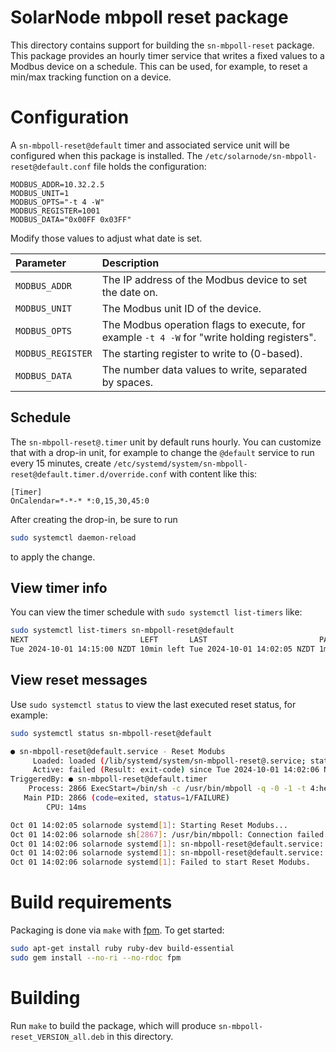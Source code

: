# SolarNode mbpoll reset package

This directory contains support for building the `sn-mbpoll-reset` package. This package
provides an hourly timer service that writes a fixed values to a Modbus device on a schedule.
This can be used, for example, to reset a min/max tracking function on a device.

# Configuration

A `sn-mbpoll-reset@default` timer and associated service unit will be configured when this
package is installed. The `/etc/solarnode/sn-mbpoll-reset@default.conf` file holds
the configuration:

```
MODBUS_ADDR=10.32.2.5
MODBUS_UNIT=1
MODBUS_OPTS="-t 4 -W"
MODBUS_REGISTER=1001
MODBUS_DATA="0x00FF 0x03FF"
```
Modify those values to adjust what date is set.

| Parameter | Description |
|:----------|:------------|
| `MODBUS_ADDR` | The IP address of the Modbus device to set the date on. |
| `MODBUS_UNIT` | The Modbus unit ID of the device. |
| `MODBUS_OPTS` | The Modbus operation flags to execute, for example `-t 4 -W` for "write holding registers". |
| `MODBUS_REGISTER` | The starting register to write to (0-based). |
| `MODBUS_DATA` | The number data values to write, separated by spaces. |

## Schedule

The `sn-mbpoll-reset@.timer` unit by default runs hourly. You can customize that with a drop-in
unit, for example to change the `@default` service to run every 15 minutes, create
`/etc/systemd/system/sn-mbpoll-reset@default.timer.d/override.conf` with content like this:

```
[Timer]
OnCalendar=*-*-* *:0,15,30,45:0
```

After creating the drop-in, be sure to run

```sh
sudo systemctl daemon-reload
```

to apply the change.

## View timer info

You can view the timer schedule with `sudo systemctl list-timers` like:

```sh
sudo systemctl list-timers sn-mbpoll-reset@default
NEXT                         LEFT       LAST                         PASSED       UNIT                          ACTIVATES
Tue 2024-10-01 14:15:00 NZDT 10min left Tue 2024-10-01 14:02:05 NZDT 1min 57s ago sn-mbpoll-reset@default.timer sn-mbpoll-reset@default.service
```

## View reset messages

Use `sudo systemctl status` to view the last executed reset status, for example:

```sh
sudo systemctl status sn-mbpoll-reset@default

● sn-mbpoll-reset@default.service - Reset Modubs
     Loaded: loaded (/lib/systemd/system/sn-mbpoll-reset@.service; static)
     Active: failed (Result: exit-code) since Tue 2024-10-01 14:02:06 NZDT; 3min 29s ago
TriggeredBy: ● sn-mbpoll-reset@default.timer
    Process: 2866 ExecStart=/bin/sh -c /usr/bin/mbpoll -q -0 -1 -t 4:hex -a ${MODBUS_UNIT} -r ${MODBUS_REGISTER} ${MODBUS_ADDR} ${MODBUS_DATA} (code=exited, status=1/FAILUR>
   Main PID: 2866 (code=exited, status=1/FAILURE)
        CPU: 14ms

Oct 01 14:02:05 solarnode systemd[1]: Starting Reset Modubs...
Oct 01 14:02:06 solarnode sh[2867]: /usr/bin/mbpoll: Connection failed: Operation now in progress.
Oct 01 14:02:06 solarnode systemd[1]: sn-mbpoll-reset@default.service: Main process exited, code=exited, status=1/FAILURE
Oct 01 14:02:06 solarnode systemd[1]: sn-mbpoll-reset@default.service: Failed with result 'exit-code'.
Oct 01 14:02:06 solarnode systemd[1]: Failed to start Reset Modubs.
```

# Build requirements

Packaging is done via `make` with [fpm][fpm]. To get started:

```sh
sudo apt-get install ruby ruby-dev build-essential
sudo gem install --no-ri --no-rdoc fpm
```

# Building

Run `make` to build the package, which will produce `sn-mbpoll-reset_VERSION_all.deb` in
this directory.

[fpm]: https://github.com/jordansissel/fpm
